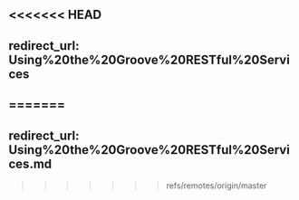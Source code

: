 <<<<<<< HEAD
---
redirect_url: Using%20the%20Groove%20RESTful%20Services
---
=======
---
redirect_url: Using%20the%20Groove%20RESTful%20Services.md
---
>>>>>>> refs/remotes/origin/master
